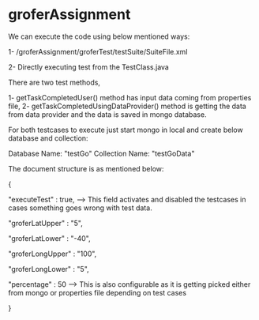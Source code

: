 # groferAssignment


We can execute the code using below mentioned ways:

1- /groferAssignment/groferTest/testSuite/SuiteFile.xml 

2- Directly executing test from the TestClass.java

There are two test methods,

1- getTaskCompletedUser() method has input data coming from properties file, 
2- getTaskCompletedUsingDataProvider() method is getting the data from data provider and the data is saved in mongo database.

For both testcases to execute just start mongo in local and create below database and collection:

Database Name: "testGo" Collection Name: "testGoData"

The document structure is as mentioned below:


{

"executeTest" : true,   --> This field activates and disabled the testcases in cases something goes wrong with test data.

"groferLatUpper" : "5",

"groferLatLower" : "-40",

"groferLongUpper" : "100",

"groferLongLower" : "5",

"percentage" : 50      --> This is also configurable as it is getting picked either from mongo or properties file depending on test cases

}
